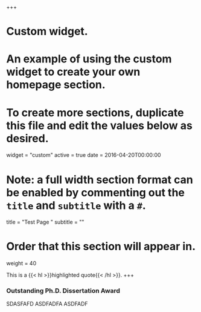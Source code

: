 +++
# Custom widget.
# An example of using the custom widget to create your own homepage section.
# To create more sections, duplicate this file and edit the values below as desired.
widget = "custom"
active = true
date = 2016-04-20T00:00:00

# Note: a full width section format can be enabled by commenting out the `title` and `subtitle` with a `#`.
title = "Test Page "
subtitle = ""

# Order that this section will appear in.
weight = 40

This is a {{< hl >}}highlighted quote{{< /hl >}}.
+++

### __Outstanding Ph.D. Dissertation Award__

SDASFAFD
ASDFADFA
ASDFADF